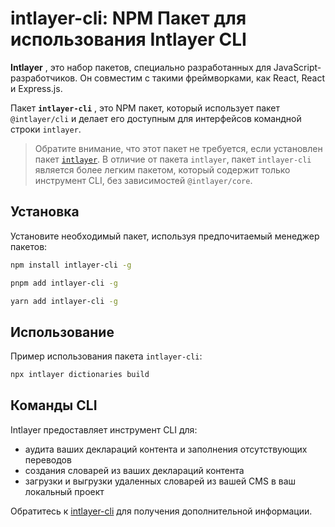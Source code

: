 # intlayer-cli: NPM Пакет для использования Intlayer CLI

**Intlayer** , это набор пакетов, специально разработанных для JavaScript-разработчиков. Он совместим с такими фреймворками, как React, React и Express.js.

Пакет **`intlayer-cli`** , это NPM пакет, который использует пакет `@intlayer/cli` и делает его доступным для интерфейсов командной строки `intlayer`.

> Обратите внимание, что этот пакет не требуется, если установлен пакет [`intlayer`](https://github.com/aymericzip/intlayer/tree/main/docs/ru/packages/intlayer/index.md). В отличие от пакета `intlayer`, пакет `intlayer-cli` является более легким пакетом, который содержит только инструмент CLI, без зависимостей `@intlayer/core`.

## Установка

Установите необходимый пакет, используя предпочитаемый менеджер пакетов:

```bash packageManager="npm"
npm install intlayer-cli -g
```

```bash packageManager="pnpm"
pnpm add intlayer-cli -g
```

```bash packageManager="yarn"
yarn add intlayer-cli -g
```

## Использование

Пример использования пакета `intlayer-cli`:

```bash
npx intlayer dictionaries build
```

## Команды CLI

Intlayer предоставляет инструмент CLI для:

- аудита ваших деклараций контента и заполнения отсутствующих переводов
- создания словарей из ваших деклараций контента
- загрузки и выгрузки удаленных словарей из вашей CMS в ваш локальный проект

Обратитесь к [intlayer-cli](https://github.com/aymericzip/intlayer/blob/main/docs/docs/ru/intlayer_cli.md) для получения дополнительной информации.

